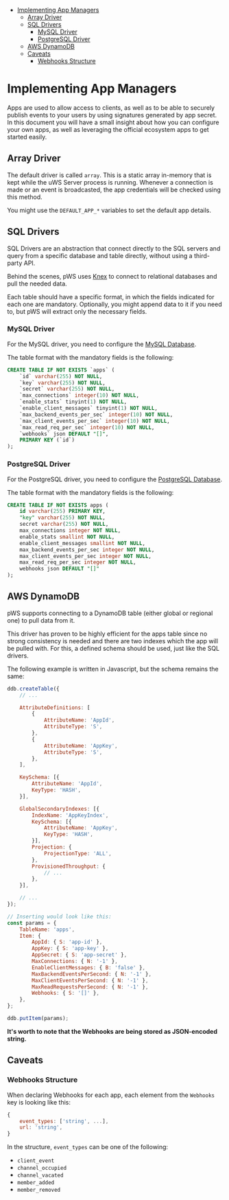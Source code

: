 - [Implementing App Managers](#implementing-app-managers)
  - [Array Driver](#array-driver)
  - [SQL Drivers](#sql-drivers)
    - [MySQL Driver](#mysql-driver)
    - [PostgreSQL Driver](#postgresql-driver)
  - [AWS DynamoDB](#aws-dynamodb)
  - [Caveats](#caveats)
    - [Webhooks Structure](#webhooks-structure)

# Implementing App Managers

Apps are used to allow access to clients, as well as to be able to securely publish events to your users by using signatures generated by app secret. In this document you will have a small insight about how you can configure your own apps, as well as leveraging the official ecosystem apps to get started easily.

## Array Driver

The default driver is called `array`. This is a static array in-memory that is kept while the uWS Server process is running. Whenever a connection is made or an event is broadcasted, the app credentials will be checked using this method.

You might use the `DEFAULT_APP_*` variables to set the default app details.

## SQL Drivers

SQL Drivers are an abstraction that connect directly to the SQL servers and query from a specific database and table directly, without using a third-party API.

Behind the scenes, pWS uses [Knex](https://knexjs.org/) to connect to relational databases and pull the needed data.

Each table should have a specific format, in which the fields indicated for each one are mandatory. Optionally, you might append data to it if you need to, but pWS will extract only the necessary fields.

### MySQL Driver

For the MySQL driver, you need to configure the [MySQL Database](ENV.md#mysql-configuration).

The table format with the mandatory fields is the following:

```sql
CREATE TABLE IF NOT EXISTS `apps` (
    `id` varchar(255) NOT NULL,
    `key` varchar(255) NOT NULL,
    `secret` varchar(255) NOT NULL,
    `max_connections` integer(10) NOT NULL,
    `enable_stats` tinyint(1) NOT NULL,
    `enable_client_messages` tinyint(1) NOT NULL,
    `max_backend_events_per_sec` integer(10) NOT NULL,
    `max_client_events_per_sec` integer(10) NOT NULL,
    `max_read_req_per_sec` integer(10) NOT NULL,
    `webhooks` json DEFAULT "[]",
    PRIMARY KEY (`id`)
);
```

### PostgreSQL Driver

For the PostgreSQL driver, you need to configure the [PostgreSQL Database](ENV.md#postgres-configuration).

The table format with the mandatory fields is the following:

```sql
CREATE TABLE IF NOT EXISTS apps (
    id varchar(255) PRIMARY KEY,
    "key" varchar(255) NOT NULL,
    secret varchar(255) NOT NULL,
    max_connections integer NOT NULL,
    enable_stats smallint NOT NULL,
    enable_client_messages smallint NOT NULL,
    max_backend_events_per_sec integer NOT NULL,
    max_client_events_per_sec integer NOT NULL,
    max_read_req_per_sec integer NOT NULL,
    webhooks json DEFAULT "[]"
);
```

## AWS DynamoDB

pWS supports connecting to a DynamoDB table (either global or regional one) to pull data from it.

This driver has proven to be highly efficient for the apps table since no strong consistency is needed and there are two indexes which the app will be pulled with. For this, a defined schema should be used, just like the SQL drivers.

The following example is written in Javascript, but the schema remains the same:

```js
ddb.createTable({
    // ...

    AttributeDefinitions: [
        {
            AttributeName: 'AppId',
            AttributeType: 'S',
        },
        {
            AttributeName: 'AppKey',
            AttributeType: 'S',
        },
    ],

    KeySchema: [{
        AttributeName: 'AppId',
        KeyType: 'HASH',
    }],

    GlobalSecondaryIndexes: [{
        IndexName: 'AppKeyIndex',
        KeySchema: [{
            AttributeName: 'AppKey',
            KeyType: 'HASH',
        }],
        Projection: {
            ProjectionType: 'ALL',
        },
        ProvisionedThroughput: {
            // ...
        },
    }],

    // ...
});

// Inserting would look like this:
const params = {
    TableName: 'apps',
    Item: {
        AppId: { S: 'app-id' },
        AppKey: { S: 'app-key' },
        AppSecret: { S: 'app-secret' },
        MaxConnections: { N: '-1' },
        EnableClientMessages: { B: 'false' },
        MaxBackendEventsPerSecond: { N: '-1' },
        MaxClientEventsPerSecond: { N: '-1' },
        MaxReadRequestsPerSecond: { N: '-1' },
        Webhooks: { S: '[]' },
    },
};

ddb.putItem(params);
```

**It's worth to note that the Webhooks are being stored as JSON-encoded string.**

## Caveats

### Webhooks Structure

When declaring Webhooks for each app, each element from the `Webhooks` key is looking like this:

```js
{
    event_types: ['string', ...],
    url: 'string',
}
```

In the structure, `event_types` can be one of the following:

- `client_event`
- `channel_occupied`
- `channel_vacated`
- `member_added`
- `member_removed`
